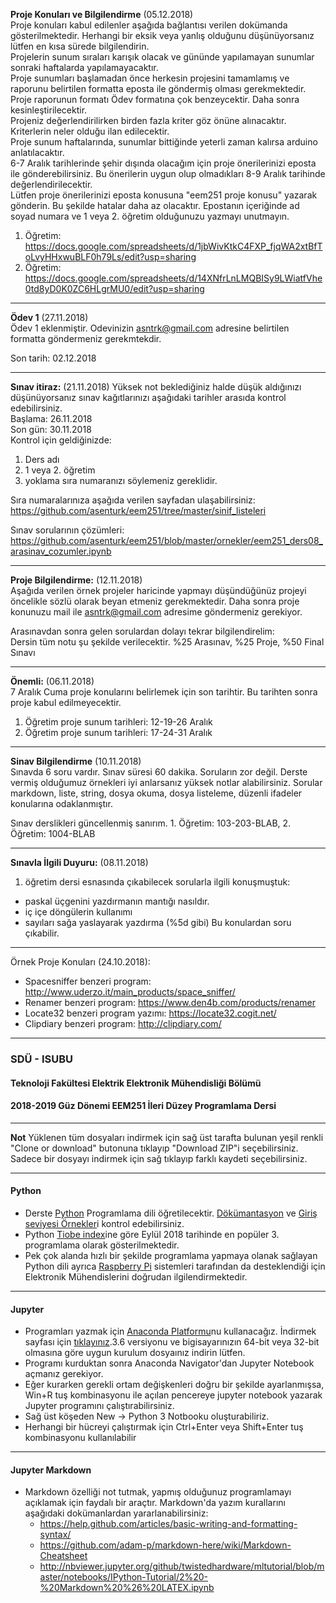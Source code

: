 **Proje Konuları ve Bilgilendirme** (05.12.2018)   
Proje konuları kabul edilenler aşağıda bağlantısı verilen dokümanda gösterilmektedir. Herhangi bir eksik veya yanlış olduğunu düşünüyorsanız lütfen en kısa sürede bilgilendirin.   
Projelerin sunum sıraları karışık olacak ve gününde yapılamayan sunumlar sonraki haftalarda yapılamayacaktır.   
Proje sunumları başlamadan önce herkesin projesini tamamlamış ve raporunu belirtilen formatta eposta ile göndermiş olması gerekmektedir.   
Proje raporunun formatı Ödev formatına çok benzeycektir. Daha sonra kesinleştirilecektir.   
Projeniz değerlendirilirken birden fazla kriter göz önüne alınacaktır. Kriterlerin neler olduğu ilan edilecektir.   
Proje sunum haftalarında, sunumlar bittiğinde yeterli zaman kalırsa arduino anlatılacaktır.    
6-7 Aralık tarihlerinde şehir dışında olacağım için proje önerilerinizi eposta ile gönderebilirsiniz. Bu önerilerin uygun olup olmadıkları 8-9 Aralık tarihinde değerlendirilecektir.    
Lütfen proje önerilerinizi eposta konusuna "eem251 proje konusu" yazarak gönderin. Bu şekilde hatalar daha az olacaktır. Epostanın içeriğinde ad soyad numara ve 1 veya 2. öğretim olduğunuzu yazmayı unutmayın.     
 
1. Öğretim: https://docs.google.com/spreadsheets/d/1jbWivKtkC4FXP_fjqWA2xtBfToLvyHHxwuBLF0h79Ls/edit?usp=sharing
2. Öğretim: https://docs.google.com/spreadsheets/d/14XNfrLnLMQBISy9LWiatfVhe0td8yD0K0ZC6HLgrMU0/edit?usp=sharing



---

**Ödev 1** (27.11.2018)   
Ödev 1 eklenmiştir. Odevinizin asntrk@gmail.com adresine belirtilen formatta göndermeniz gerekmtekdir. 

Son tarih: 02.12.2018

---

**Sınav itiraz:** (21.11.2018)
Yüksek not beklediğiniz halde düşük aldığınızı düşünüyorsanız sınav kağıtlarınızı aşağıdaki tarihler arasıda kontrol edebilirsiniz.   
Başlama: 26.11.2018   
Son gün: 30.11.2018   
Kontrol için geldiğinizde:  
1. Ders adı
2. 1 veya 2. öğretim
3. yoklama sıra numaranızı söylemeniz gereklidir.

Sıra numaralarınıza aşağıda verilen sayfadan ulaşabilirsiniz:   
https://github.com/asenturk/eem251/tree/master/sinif_listeleri 

Sınav sorularının çözümleri:   
https://github.com/asenturk/eem251/blob/master/ornekler/eem251_ders08_arasinav_cozumler.ipynb 


---

**Proje Bilgilendirme:** (12.11.2018)   
Aşağıda verilen örnek projeler haricinde yapmayı düşündüğünüz projeyi öncelikle sözlü olarak beyan etmeniz gerekmektedir. Daha sonra proje konunuzu mail ile asntrk@gmail.com adresime göndermeniz gerekiyor.

Arasınavdan sonra gelen sorulardan dolayı tekrar bilgilendirelim:   
Dersin tüm notu şu şekilde verilecektir. %25 Arasınav, %25 Proje, %50 Final Sınavı   

---

**Önemli:** (06.11.2018)   
7 Aralık Cuma proje konularını belirlemek için son tarihtir. Bu tarihten sonra proje kabul edilmeyecektir.   

1. Öğretim proje sunum tarihleri: 12-19-26 Aralık
2. Öğretim proje sunum tarihleri: 17-24-31 Aralık

---

**Sinav Bilgilendirme** (10.11.2018)   
Sınavda 6 soru vardır. Sınav süresi 60 dakika. Soruların zor değil. Derste vermiş olduğumuz örnekleri iyi anlarsanız yüksek notlar alabilirsiniz.
Sorular markdown, liste, string, dosya okuma, dosya listeleme, düzenli ifadeler konularına odaklanmıştır.

Sınav derslikleri güncellenmiş sanırım. 1. Öğretim: 103-203-BLAB, 2. Öğretim: 1004-BLAB

---

**Sınavla İlgili Duyuru:** (08.11.2018)  
1. öğretim dersi esnasında çıkabilecek sorularla ilgili konuşmuştuk:
* paskal üçgenini yazdırmanın mantığı nasıldır.
* iç içe döngülerin kullanımı
* sayıları sağa yaslayarak yazdırma (%5d gibi)
Bu konulardan soru çıkabilir.


---
Örnek Proje Konuları (24.10.2018):
- Spacesniffer benzeri program: http://www.uderzo.it/main_products/space_sniffer/
- Renamer benzeri program: https://www.den4b.com/products/renamer
- Locate32 benzeri program yazımı: https://locate32.cogit.net/
- Clipdiary benzeri program: http://clipdiary.com/

---
### SDÜ - ISUBU
#### Teknoloji Fakültesi Elektrik Elektronik Mühendisliği Bölümü
#### 2018-2019 Güz Dönemi EEM251 **İleri Düzey Programlama** Dersi



---
**Not** Yüklenen tüm dosyaları indirmek için  sağ üst tarafta bulunan yeşil renkli "Clone or download" butonuna tıklayıp "Download ZIP"i seçebilirsiniz.   
Sadece bir dosyayı indirmek için sağ tıklayıp farklı kaydeti seçebilirsiniz.

---
#### Python
- Derste [Python](https://www.python.org/) Programlama dili öğretilecektir. [Dökümantasyon](https://docs.python.org/3/index.html) ve [Giriş seviyesi Örnekler](https://docs.python.org/3/tutorial/introduction.html)i kontrol edebilirsiniz.
- Python [Tiobe index](https://www.tiobe.com/tiobe-index/)ine göre Eylül 2018 tarihinde en popüler 3. programlama olarak gösterilmektedir.
- Pek çok alanda hızlı bir şekilde programlama yapmaya olanak sağlayan Python dili ayrıca [Raspberry Pi](https://www.raspberrypi.org/) sistemleri tarafından da desteklendiği için Elektronik Mühendislerini doğrudan ilgilendirmektedir.
---
#### Jupyter
- Programları yazmak için [Anaconda Platformu](https://www.anaconda.com/)nu kullanacağız. İndirmek sayfası için [tıklayınız](https://www.anaconda.com/download/).3.6 versiyonu ve bigisayarınızın 64-bit veya 32-bit olmasına göre uygun kurulum dosyaınız indirin lütfen.
- Programı kurduktan sonra Anaconda Navigator'dan Jupyter Notebook açmanız gerekiyor.
- Eğer kurarken gerekli ortam değişkenleri doğru bir şekilde ayarlanmışsa, Win+R tuş kombinasyonu ile açılan pencereye jupyter notebook yazarak Jupyter programını çalıştırabilirsiniz.
- Sağ üst köşeden New -> Python 3 Notbooku oluşturabiliriz.
- Herhangi bir hücreyi çalıştırmak için Ctrl+Enter veya Shift+Enter tuş kombinasyonu kullanılabilir
---
#### Jupyter Markdown
- Markdown özelliği not tutmak, yapmış olduğunuz programlamayı açıklamak için faydalı bir araçtır. Markdown'da yazım kurallarını aşağıdaki dokümanlardan yararlanabilirsiniz:
  - https://help.github.com/articles/basic-writing-and-formatting-syntax/
  - https://github.com/adam-p/markdown-here/wiki/Markdown-Cheatsheet
  - http://nbviewer.jupyter.org/github/twistedhardware/mltutorial/blob/master/notebooks/IPython-Tutorial/2%20-%20Markdown%20%26%20LATEX.ipynb
